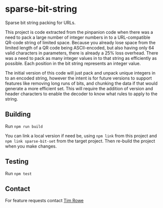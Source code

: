 # sparse-bit-string

Sparse bit string packing for URLs.

This project is code extracted from the pinpanion code when there was a need to pack a large number of integer numbers in to a URL-compatible QR-code string of limited space.  Because you already lose space from the limited length of a QR code being ASCII-encoded, but also having only 64 valid characters in parameters, there is already a 25% loss overhead.  There was a need to pack as many integer values in to that string as efficiently as possible.  Each position in the bit string represents an integer value.

The initial version of this code will just pack and unpack unique integers in to an encoded string, however the intent is for future versions to support features like removing long runs of bits, and chunking the data if that would generate a more efficient set.  This will require the addition of version and header characters to enable the decoder to know what rules to apply to the string.

## Building

Run `npm run build`

You can link a local version if need be, using `npm link` from this project and `npm link sparse-bit-set` from the target project.  Then re-build the project when you make changes.

## Testing

Run `npm test`

## Contact

For feature requests contact [Tim Rowe](tim@tjsr.id.au)


